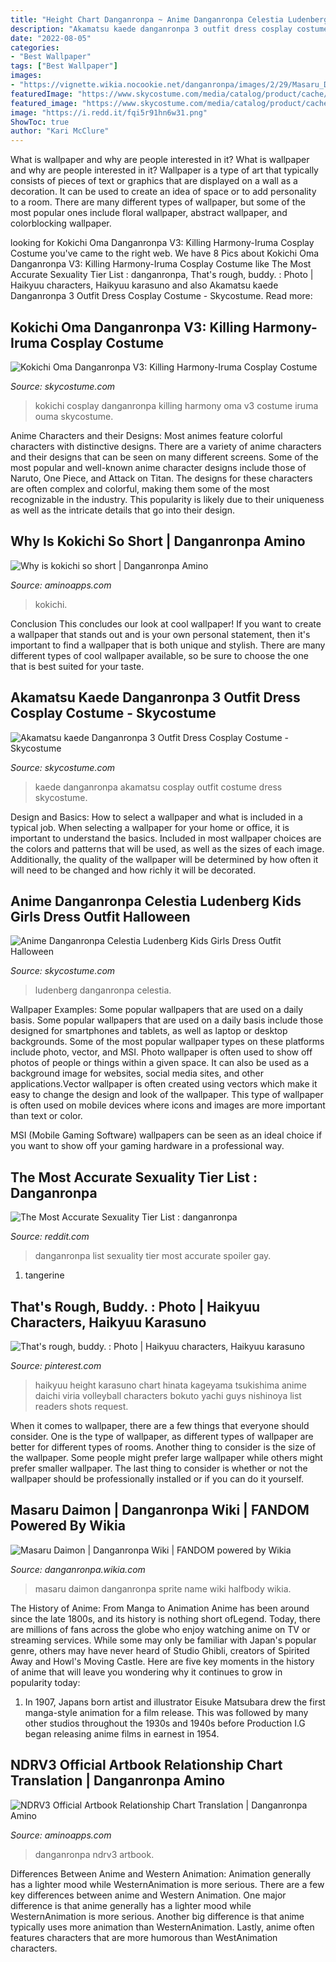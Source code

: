 ```yaml
---
title: "Height Chart Danganronpa ~ Anime Danganronpa Celestia Ludenberg Kids Girls Dress Outfit Halloween"
description: "Akamatsu kaede danganronpa 3 outfit dress cosplay costume"
date: "2022-08-05"
categories:
- "Best Wallpaper"
tags: ["Best Wallpaper"]
images:
- "https://vignette.wikia.nocookie.net/danganronpa/images/2/29/Masaru_Daimon_Halfbody_Sprite_(2).png/revision/latest/scale-to-width-down/350?cb=20170629133153"
featuredImage: "https://www.skycostume.com/media/catalog/product/cache/1/thumbnail/600x600/9df78eab33525d08d6e5fb8d27136e95/1/1/11007246-cosarcade.jpg"
featured_image: "https://www.skycostume.com/media/catalog/product/cache/1/thumbnail/600x600/9df78eab33525d08d6e5fb8d27136e95/1/2/12002599-4.jpg"
image: "https://i.redd.it/fqi5r91hn6w31.png"
ShowToc: true
author: "Kari McClure"
---
```



What is wallpaper and why are people interested in it?
What is wallpaper and why are people interested in it?
Wallpaper is a type of art that typically consists of pieces of text or graphics that are displayed on a wall as a decoration. It can be used to create an idea of space or to add personality to a room. There are many different types of wallpaper, but some of the most popular ones include floral wallpaper, abstract wallpaper, and colorblocking wallpaper.

	

		
looking for Kokichi Oma Danganronpa V3: Killing Harmony-Iruma Cosplay Costume you've came to the right web. We have 8 Pics about Kokichi Oma Danganronpa V3: Killing Harmony-Iruma Cosplay Costume like The Most Accurate Sexuality Tier List : danganronpa, That&#039;s rough, buddy. : Photo | Haikyuu characters, Haikyuu karasuno and also Akamatsu kaede Danganronpa 3 Outfit Dress Cosplay Costume - Skycostume. Read more:
		
    
## Kokichi Oma Danganronpa V3: Killing Harmony-Iruma Cosplay Costume

<img loading=lazy src="http://www.skycostume.com/media/catalog/product/cache/1/thumbnail/600x600/9df78eab33525d08d6e5fb8d27136e95/1/1/11007225-9.jpg" onerror="this.onerror=null;this.src='https://tse1.mm.bing.net/th?id=OIP.xjBMsMOoYgY968QkfAQqBwHaHa&amp;pid=15.1';" alt="Kokichi Oma Danganronpa V3: Killing Harmony-Iruma Cosplay Costume">

_Source: skycostume.com_

>kokichi cosplay danganronpa killing harmony oma v3 costume iruma ouma skycostume. 

	

Anime Characters and their Designs: Most animes feature colorful characters with distinctive designs.
There are a variety of anime characters and their designs that can be seen on many different screens. Some of the most popular and well-known anime character designs include those of Naruto, One Piece, and Attack on Titan. The designs for these characters are often complex and colorful, making them some of the most recognizable in the industry. This popularity is likely due to their uniqueness as well as the intricate details that go into their design.

    
## Why Is Kokichi So Short | Danganronpa Amino

<img loading=lazy src="http://pm1.narvii.com/7736/d2938bfd756cfcf017a6f603f64f1a5668a703c6r1-1536-2048v2_uhq.jpg" onerror="this.onerror=null;this.src='https://tse2.mm.bing.net/th?id=OIP.yqTHdPWZ0fQ2zP4wHd_gswHaJ4&amp;pid=15.1';" alt="Why is kokichi so short | Danganronpa Amino">

_Source: aminoapps.com_

>kokichi. 

	

Conclusion
This concludes our look at cool wallpaper! If you want to create a wallpaper that stands out and is your own personal statement, then it's important to find a wallpaper that is both unique and stylish. There are many different types of cool wallpaper available, so be sure to choose the one that is best suited for your taste.

    
## Akamatsu Kaede Danganronpa 3 Outfit Dress Cosplay Costume - Skycostume

<img loading=lazy src="https://www.skycostume.com/media/catalog/product/cache/1/thumbnail/600x600/9df78eab33525d08d6e5fb8d27136e95/1/1/11007246-cosarcade.jpg" onerror="this.onerror=null;this.src='https://tse1.mm.bing.net/th?id=OIP.KGPEDaU3g80kvM23T3L2JgHaHa&amp;pid=15.1';" alt="Akamatsu kaede Danganronpa 3 Outfit Dress Cosplay Costume - Skycostume">

_Source: skycostume.com_

>kaede danganronpa akamatsu cosplay outfit costume dress skycostume. 

	

Design and Basics: How to select a wallpaper and what is included in a typical job.
When selecting a wallpaper for your home or office, it is important to understand the basics. Included in most wallpaper choices are the colors and patterns that will be used, as well as the sizes of each image. Additionally, the quality of the wallpaper will be determined by how often it will need to be changed and how richly it will be decorated.

    
## Anime Danganronpa Celestia Ludenberg Kids Girls Dress Outfit Halloween

<img loading=lazy src="https://www.skycostume.com/media/catalog/product/cache/1/thumbnail/600x600/9df78eab33525d08d6e5fb8d27136e95/1/2/12002599-4.jpg" onerror="this.onerror=null;this.src='https://tse4.mm.bing.net/th?id=OIP.Ps8x4BPqPoV6GG4TTuZnQQHaHa&amp;pid=15.1';" alt="Anime Danganronpa Celestia Ludenberg Kids Girls Dress Outfit Halloween">

_Source: skycostume.com_

>ludenberg danganronpa celestia. 

	

Wallpaper Examples: Some popular wallpapers that are used on a daily basis.
Some popular wallpapers that are used on a daily basis include those designed for smartphones and tablets, as well as laptop or desktop backgrounds. Some of the most popular wallpaper types on these platforms include photo, vector, and MSI. 
Photo wallpaper is often used to show off photos of people or things within a given space. It can also be used as a background image for websites, social media sites, and other applications.Vector wallpaper is often created using vectors which make it easy to change the design and look of the wallpaper. This type of wallpaper is often used on mobile devices where icons and images are more important than text or color. 

MSI (Mobile Gaming Software) wallpapers can be seen as an ideal choice if you want to show off your gaming hardware in a professional way.

    
## The Most Accurate Sexuality Tier List : Danganronpa

<img loading=lazy src="https://i.redd.it/fqi5r91hn6w31.png" onerror="this.onerror=null;this.src='https://tse2.mm.bing.net/th?id=OIP.laecvC7fdodAN7fP8pydAAHaFs&amp;pid=15.1';" alt="The Most Accurate Sexuality Tier List : danganronpa">

_Source: reddit.com_

>danganronpa list sexuality tier most accurate spoiler gay. 

	

1. tangerine 

    
## That&#039;s Rough, Buddy. : Photo | Haikyuu Characters, Haikyuu Karasuno

<img loading=lazy src="https://i.pinimg.com/originals/29/16/50/29165077c545f91f4e3eb1bcb75f3435.jpg" onerror="this.onerror=null;this.src='https://tse1.mm.bing.net/th?id=OIP.XM1kRRKs5dMqhDhgzPavYQHaCQ&amp;pid=15.1';" alt="That&#039;s rough, buddy. : Photo | Haikyuu characters, Haikyuu karasuno">

_Source: pinterest.com_

>haikyuu height karasuno chart hinata kageyama tsukishima anime daichi viria volleyball characters bokuto yachi guys nishinoya list readers shots request. 

	

When it comes to wallpaper, there are a few things that everyone should consider. One is the type of wallpaper, as different types of wallpaper are better for different types of rooms. Another thing to consider is the size of the wallpaper. Some people might prefer large wallpaper while others might prefer smaller wallpaper. The last thing to consider is whether or not the wallpaper should be professionally installed or if you can do it yourself.

    
## Masaru Daimon | Danganronpa Wiki | FANDOM Powered By Wikia

<img loading=lazy src="https://vignette.wikia.nocookie.net/danganronpa/images/2/29/Masaru_Daimon_Halfbody_Sprite_(2).png/revision/latest/scale-to-width-down/350?cb=20170629133153" onerror="this.onerror=null;this.src='https://tse4.mm.bing.net/th?id=OIP.dG4oFqL8LQtEbAPF3Bit9QAAAA&amp;pid=15.1';" alt="Masaru Daimon | Danganronpa Wiki | FANDOM powered by Wikia">

_Source: danganronpa.wikia.com_

>masaru daimon danganronpa sprite name wiki halfbody wikia. 

	

The History of Anime: From Manga to Animation
Anime has been around since the late 1800s, and its history is nothing short ofLegend. Today, there are millions of fans across the globe who enjoy watching anime on TV or streaming services. While some may only be familiar with Japan's popular genre, others may have never heard of Studio Ghibli, creators of Spirited Away and Howl's Moving Castle. Here are five key moments in the history of anime that will leave you wondering why it continues to grow in popularity today:
1) In 1907, Japans born artist and illustrator Eisuke Matsubara drew the first manga-style animation for a film release. This was followed by many other studios throughout the 1930s and 1940s before Production I.G began releasing anime films in earnest in 1954.

    
## NDRV3 Official Artbook Relationship Chart Translation | Danganronpa Amino

<img loading=lazy src="https://pm1.narvii.com/6934/e57bcb25bc30b3fa1d2eeddd222156e25d9b5f80r1-1280-575v2_hq.jpg" onerror="this.onerror=null;this.src='https://tse3.mm.bing.net/th?id=OIP.zGawv-FXEaIaPlCrO3ZDZwHaDU&amp;pid=15.1';" alt="NDRV3 Official Artbook Relationship Chart Translation | Danganronpa Amino">

_Source: aminoapps.com_

>danganronpa ndrv3 artbook. 

	

Differences Between Anime and Western Animation: Animation generally has a lighter mood while WesternAnimation is more serious.
There are a few key differences between anime and Western Animation. One major difference is that anime generally has a lighter mood while WesternAnimation is more serious. Another big difference is that anime typically uses more animation than WesternAnimation. Lastly, anime often features characters that are more humorous than WestAnimation characters.

